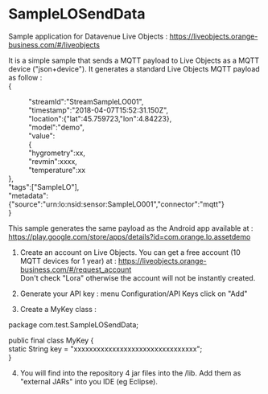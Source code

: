 # SampleLOSendData

Sample application for Datavenue Live Objects : https://liveobjects.orange-business.com/#/liveobjects

It is a simple sample that sends a MQTT payload to Live Objects as a MQTT device ("json+device").
It generates a standard Live Objects MQTT payload as follow :<br> 
{<br>
<dd>
	"streamId":"StreamSampleLO001",<br>
	"timestamp":"2018-04-07T15:52:31.150Z",<br>
	"location":{"lat":45.759723,"lon":4.84223},<br>
	"model":"demo",<br>
	"value":<br>
	{<br>
	<dd>
		"hygrometry":xx,<br>
		"revmin":xxxx,<br>
		"temperature":xx<br>
	</dd>
	},<br>
	"tags":["SampleLO"],<br>
	"metadata":{"source":"urn:lo:nsid:sensor:SampleLO001","connector":"mqtt"}<br>
</dd>
}<br>

This sample generates the same payload as the Android app available at : https://play.google.com/store/apps/details?id=com.orange.lo.assetdemo <br>


1) Create an account on Live Objects. You can get a free account (10 MQTT devices for 1 year) at : https://liveobjects.orange-business.com/#/request_account <br>
Don't check "Lora" otherwise the account will not be instantly created.

2) Generate your API key : menu Configuration/API Keys click on "Add"

3) Create a MyKey class : 

package com.test.SampleLOSendData; <br>

public final class MyKey { <br>
	static String key = "xxxxxxxxxxxxxxxxxxxxxxxxxxxxxxxx"; <br>
}<br>

4) You will find into the repository 4 jar files into the /lib. Add them as "external JARs" into you IDE (eg Eclipse).
